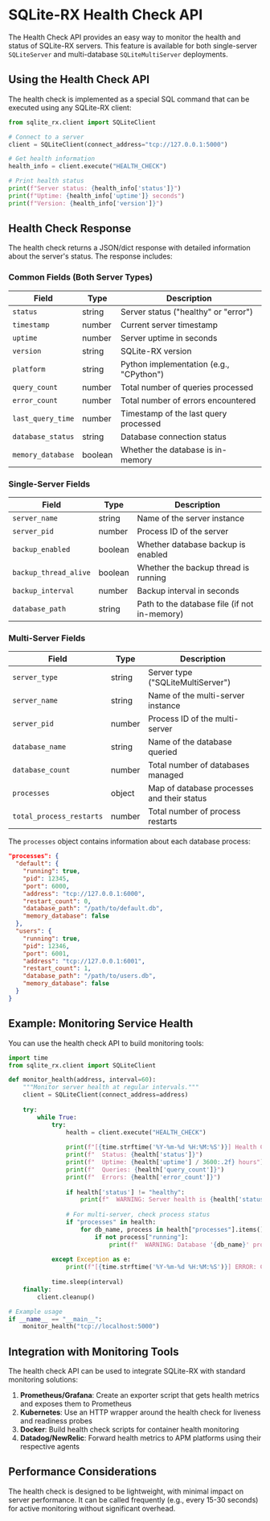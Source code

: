 # SQLite-RX Health Check API

The Health Check API provides an easy way to monitor the health and status of SQLite-RX servers. This feature is available for both single-server `SQLiteServer` and multi-database `SQLiteMultiServer` deployments.

## Using the Health Check API

The health check is implemented as a special SQL command that can be executed using any SQLite-RX client:

```python
from sqlite_rx.client import SQLiteClient

# Connect to a server
client = SQLiteClient(connect_address="tcp://127.0.0.1:5000")

# Get health information
health_info = client.execute("HEALTH_CHECK")

# Print health status
print(f"Server status: {health_info['status']}")
print(f"Uptime: {health_info['uptime']} seconds")
print(f"Version: {health_info['version']}")
```

## Health Check Response

The health check returns a JSON/dict response with detailed information about the server's status. The response includes:

### Common Fields (Both Server Types)

| Field | Type | Description |
|-------|------|-------------|
| `status` | string | Server status ("healthy" or "error") |
| `timestamp` | number | Current server timestamp |
| `uptime` | number | Server uptime in seconds |
| `version` | string | SQLite-RX version |
| `platform` | string | Python implementation (e.g., "CPython") |
| `query_count` | number | Total number of queries processed |
| `error_count` | number | Total number of errors encountered |
| `last_query_time` | number | Timestamp of the last query processed |
| `database_status` | string | Database connection status |
| `memory_database` | boolean | Whether the database is in-memory |

### Single-Server Fields

| Field | Type | Description |
|-------|------|-------------|
| `server_name` | string | Name of the server instance |
| `server_pid` | number | Process ID of the server |
| `backup_enabled` | boolean | Whether database backup is enabled |
| `backup_thread_alive` | boolean | Whether the backup thread is running |
| `backup_interval` | number | Backup interval in seconds |
| `database_path` | string | Path to the database file (if not in-memory) |

### Multi-Server Fields

| Field | Type | Description |
|-------|------|-------------|
| `server_type` | string | Server type ("SQLiteMultiServer") |
| `server_name` | string | Name of the multi-server instance |
| `server_pid` | number | Process ID of the multi-server |
| `database_name` | string | Name of the database queried |
| `database_count` | number | Total number of databases managed |
| `processes` | object | Map of database processes and their status |
| `total_process_restarts` | number | Total number of process restarts |

The `processes` object contains information about each database process:

```json
"processes": {
  "default": {
    "running": true,
    "pid": 12345,
    "port": 6000,
    "address": "tcp://127.0.0.1:6000",
    "restart_count": 0,
    "database_path": "/path/to/default.db",
    "memory_database": false
  },
  "users": {
    "running": true,
    "pid": 12346,
    "port": 6001,
    "address": "tcp://127.0.0.1:6001",
    "restart_count": 1,
    "database_path": "/path/to/users.db",
    "memory_database": false
  }
}
```

## Example: Monitoring Service Health

You can use the health check API to build monitoring tools:

```python
import time
from sqlite_rx.client import SQLiteClient

def monitor_health(address, interval=60):
    """Monitor server health at regular intervals."""
    client = SQLiteClient(connect_address=address)
    
    try:
        while True:
            try:
                health = client.execute("HEALTH_CHECK")
                
                print(f"[{time.strftime('%Y-%m-%d %H:%M:%S')}] Health Check:")
                print(f"  Status: {health['status']}")
                print(f"  Uptime: {health['uptime'] / 3600:.2f} hours")
                print(f"  Queries: {health['query_count']}")
                print(f"  Errors: {health['error_count']}")
                
                if health['status'] != "healthy":
                    print(f"  WARNING: Server health is {health['status']}")
                    
                # For multi-server, check process status
                if "processes" in health:
                    for db_name, process in health["processes"].items():
                        if not process["running"]:
                            print(f"  WARNING: Database '{db_name}' process is not running!")
                
            except Exception as e:
                print(f"[{time.strftime('%Y-%m-%d %H:%M:%S')}] ERROR: Cannot connect to server: {e}")
                
            time.sleep(interval)
    finally:
        client.cleanup()

# Example usage
if __name__ == "__main__":
    monitor_health("tcp://localhost:5000")
```

## Integration with Monitoring Tools

The health check API can be used to integrate SQLite-RX with standard monitoring solutions:

1. **Prometheus/Grafana**: Create an exporter script that gets health metrics and exposes them to Prometheus
2. **Kubernetes**: Use an HTTP wrapper around the health check for liveness and readiness probes
3. **Docker**: Build health check scripts for container health monitoring
4. **Datadog/NewRelic**: Forward health metrics to APM platforms using their respective agents

## Performance Considerations

The health check is designed to be lightweight, with minimal impact on server performance. It can be called frequently (e.g., every 15-30 seconds) for active monitoring without significant overhead.